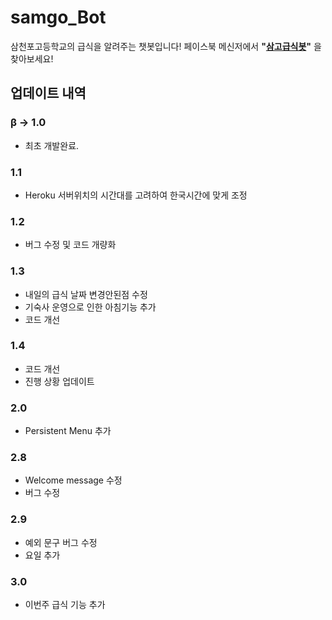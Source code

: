 # samgo_Bot
삼천포고등학교의 급식을 알려주는 챗봇입니다!
페이스북 메신저에서 **"[삼고급식봇](https://www.facebook.com/%EC%82%BC%EC%B2%9C%ED%8F%AC%EA%B3%A0%EB%93%B1%ED%95%99%EA%B5%90-%EA%B8%89%EC%8B%9D%EB%B4%87-112049990291857/)"** 을 찾아보세요!

## 업데이트 내역
### β -> 1.0
- 최초 개발완료.
### 1.1
- Heroku 서버위치의 시간대를 고려하여 한국시간에 맞게 조정
### 1.2
- 버그 수정 및 코드 개량화
### 1.3
- 내일의 급식 날짜 변경안된점 수정
- 기숙사 운영으로 인한 아침기능 추가
- 코드 개선
### 1.4
- 코드 개선
- 진행 상황 업데이트
### 2.0
- Persistent Menu 추가
### 2.8
- Welcome message 수정
- 버그 수정
### 2.9
- 예외 문구 버그 수정
- 요일 추가
### 3.0
- 이번주 급식 기능 추가